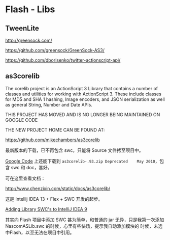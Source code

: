 # Flash - Libs

## TweenLite

http://greensock.com/

https://github.com/greensock/GreenSock-AS3/

https://github.com/dborisenko/twitter-actionscript-api/

## as3corelib

The corelib project is an ActionScript 3 Library that contains a number of classes and utilities for working with ActionScript 3. These include classes for MD5 and SHA 1 hashing, Image encoders, and JSON serialization as well as general String, Number and Date APIs.

THIS PROJECT HAS MOVED AND IS NO LONGER BEING MAINTAINED ON GOOGLE CODE

THE NEW PROJECT HOME CAN BE FOUND AT:

https://github.com/mikechambers/as3corelib <sup><i class="fa fa-external-link fa-fw"></i></sup>

最新版本的下载，已不再包含 swc，只能将 Source 文件拷至项目中。

[Google Code](https://code.google.com/p/as3corelib/) 上还能下载到 ```as3corelib-.93.zip Deprecated	May 2010```，包含 swc 和 doc，甚好。

可在这里查看文档：

http://www.chenzixin.com/static/docs/as3corelib/ <sup><i class="fa fa-external-link fa-fw"></i></sup>

这是 Intellij IDEA 13 + Flex + SWC 开发的起步。

[Adding Library SWC's to IntelliJ IDEA 9](http://newtriks.com/2010/01/25/adding-library-swcs-to-intellij-idea-9/)<sup><i class="fa fa-external-link fa-fw"></i></sup>

其实向 Flash 项目中添加 SWC 甚为简单，和普通的 jar 无异，只是我第一次添加 NascomASLib.swc 的时候，心里有些怯场，提示我自动添加模块的
时候，未选中Flash，以至无法在项目中引用。